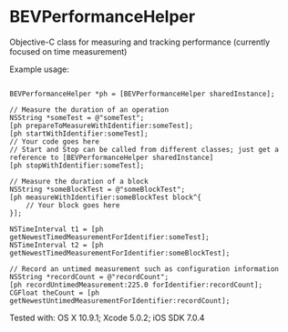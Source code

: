 BEVPerformanceHelper
====================

Objective-C class for measuring and tracking performance (currently focused on time measurement)

Example usage:

```

BEVPerformanceHelper *ph = [BEVPerformanceHelper sharedInstance];

// Measure the duration of an operation
NSString *someTest = @"someTest";
[ph prepareToMeasureWithIdentifier:someTest];
[ph startWithIdentifier:someTest];
// Your code goes here
// Start and Stop can be called from different classes; just get a reference to [BEVPerformanceHelper sharedInstance]
[ph stopWithIdentifier:someTest];

// Measure the duration of a block
NSString *someBlockTest = @"someBlockTest";
[ph measureWithIdentifier:someBlockTest block^{
    // Your block goes here
}];

NSTimeInterval t1 = [ph getNewestTimedMeasurementForIdentifier:someTest];
NSTimeInterval t2 = [ph getNewestTimedMeasurementForIdentifier:someBlockTest];

// Record an untimed measurement such as configuration information
NSString *recordCount = @"recordCount";
[ph recordUntimedMeasurement:225.0 forIdentifier:recordCount];
CGFloat theCount = [ph getNewestUntimedMeasurementForIdentifier:recordCount];
```

Tested with: OS X 10.9.1; Xcode 5.0.2; iOS SDK 7.0.4

